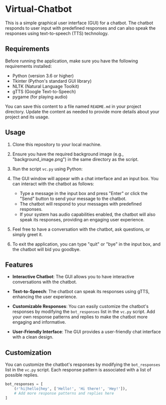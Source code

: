 # Virtual-Chatbot

This is a simple graphical user interface (GUI) for a chatbot. The chatbot responds to user input with predefined responses and can also speak the responses using text-to-speech (TTS) technology.

## Requirements

Before running the application, make sure you have the following requirements installed:

- Python (version 3.6 or higher)
- Tkinter (Python's standard GUI library)
- NLTK (Natural Language Toolkit)
- gTTS (Google Text-to-Speech)
- pygame (for playing audio)


You can save this content to a file named `README.md` in your project directory. Update the content as needed to provide more details about your project and its usage.


## Usage

1. Clone this repository to your local machine.

2. Ensure you have the required background image (e.g., "background_image.png") in the same directory as the script.

3. Run the script `vc.py` using Python:


4. The GUI window will appear with a chat interface and an input box. You can interact with the chatbot as follows:

   - Type a message in the input box and press "Enter" or click the "Send" button to send your message to the chatbot.
   - The chatbot will respond to your messages with predefined responses.
   - If your system has audio capabilities enabled, the chatbot will also speak its responses, providing an engaging user experience.

5. Feel free to have a conversation with the chatbot, ask questions, or simply greet it.

6. To exit the application, you can type "quit" or "bye" in the input box, and the chatbot will bid you goodbye.

## Features

- **Interactive Chatbot**: The GUI allows you to have interactive conversations with the chatbot.

- **Text-to-Speech**: The chatbot can speak its responses using gTTS, enhancing the user experience.

- **Customizable Responses**: You can easily customize the chatbot's responses by modifying the `bot_responses` list in the `vc.py` script. Add your own response patterns and replies to make the chatbot more engaging and informative.

- **User-Friendly Interface**: The GUI provides a user-friendly chat interface with a clean design.

## Customization

You can customize the chatbot's responses by modifying the `bot_responses` list in the `vc.py` script. Each response pattern is associated with a list of possible replies.

```python
bot_responses = [
    (r'hi|hello|hey', ['Hello!', 'Hi there!', 'Hey!']),
    # Add more response patterns and replies here
]



